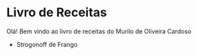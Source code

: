 # Livro de Receitas

Olá! Bem vindo ao livro de receitas do Murilo de Oliveira Cardoso

- Strogonoff de Frango
